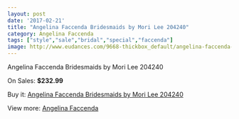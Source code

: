 ```yaml
---
layout: post
date: '2017-02-21'
title: "Angelina Faccenda Bridesmaids by Mori Lee 204240"
category: Angelina Faccenda
tags: ["style","sale","bridal","special","faccenda"]
image: http://www.eudances.com/9668-thickbox_default/angelina-faccenda-bridesmaids-by-mori-lee-204240.jpg
---
```

Angelina Faccenda Bridesmaids by Mori Lee 204240

On Sales: **$232.99**
<a href="https://www.eudances.com/en/angelina-faccenda/3186-angelina-faccenda-bridesmaids-by-mori-lee-204240.html"><amp-img layout="responsive" width="600" height="600" src="//www.eudances.com/9668-thickbox_default/angelina-faccenda-bridesmaids-by-mori-lee-204240.jpg" alt="Angelina Faccenda Bridesmaids by Mori Lee 204240 0" /></a>
<a href="https://www.eudances.com/en/angelina-faccenda/3186-angelina-faccenda-bridesmaids-by-mori-lee-204240.html"><amp-img layout="responsive" width="600" height="600" src="//www.eudances.com/9671-thickbox_default/angelina-faccenda-bridesmaids-by-mori-lee-204240.jpg" alt="Angelina Faccenda Bridesmaids by Mori Lee 204240 1" /></a>
<a href="https://www.eudances.com/en/angelina-faccenda/3186-angelina-faccenda-bridesmaids-by-mori-lee-204240.html"><amp-img layout="responsive" width="600" height="600" src="//www.eudances.com/9670-thickbox_default/angelina-faccenda-bridesmaids-by-mori-lee-204240.jpg" alt="Angelina Faccenda Bridesmaids by Mori Lee 204240 2" /></a>
<a href="https://www.eudances.com/en/angelina-faccenda/3186-angelina-faccenda-bridesmaids-by-mori-lee-204240.html"><amp-img layout="responsive" width="600" height="600" src="//www.eudances.com/9669-thickbox_default/angelina-faccenda-bridesmaids-by-mori-lee-204240.jpg" alt="Angelina Faccenda Bridesmaids by Mori Lee 204240 3" /></a>

Buy it: [Angelina Faccenda Bridesmaids by Mori Lee 204240](https://www.eudances.com/en/angelina-faccenda/3186-angelina-faccenda-bridesmaids-by-mori-lee-204240.html "Angelina Faccenda Bridesmaids by Mori Lee 204240")

View more: [Angelina Faccenda](https://www.eudances.com/en/55-angelina-faccenda "Angelina Faccenda")
